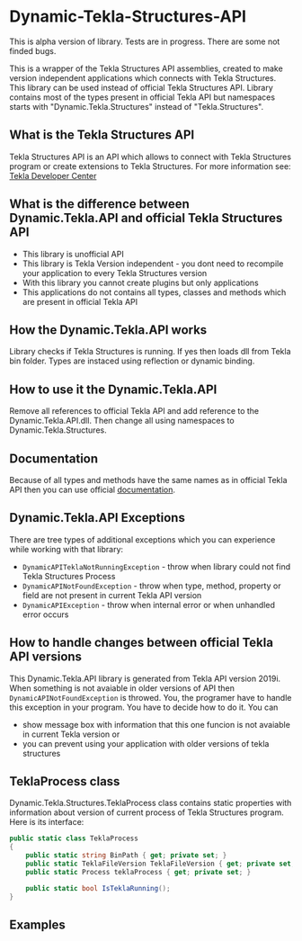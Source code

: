 # Dynamic-Tekla-Structures-API
This is alpha version of library. Tests are in progress. There are some not finded bugs.

This is a wrapper of the Tekla Structures API assemblies, created to make version independent applications which connects with Tekla Structures. This library can be used instead of official Tekla Structures API. Library contains most of the types present in official Tekla API but namespaces starts with "Dynamic.Tekla.Structures" instead of "Tekla.Structures". 

## What is the Tekla Structures API
Tekla Structures API is an API which allows to connect with Tekla Structures program or create extensions to Tekla Structures.
For more information see: [Tekla Developer Center](https://developer.tekla.com/)

## What is the difference between Dynamic.Tekla.API and official Tekla Structures API
* This library is unofficial API
* This library is Tekla Version independent - you dont need to recompile your application to every Tekla Structures version
* With this library you cannot create plugins but only applications
* This applications do not contains all types, classes and methods which are present in official Tekla API

## How the Dynamic.Tekla.API works
Library checks if Tekla Structures is running. If yes then loads dll from Tekla bin folder. Types are instaced using reflection or dynamic binding. 

## How to use it the Dynamic.Tekla.API
Remove all references to official Tekla API and add reference to the Dynamic.Tekla.API.dll. Then change all using namespaces to Dynamic.Tekla.Structures.

## Documentation
Because of all types and methods have the same names as in official Tekla API then you can use official [documentation](https://developer.tekla.com/tekla-structures/api/10/8180).

## Dynamic.Tekla.API Exceptions
There are tree types of additional exceptions which you can experience while working with that library:
* `DynamicAPITeklaNotRunningException` - throw when library could not find Tekla Structures Process
* `DynamicAPINotFoundException` - throw when type, method, property or field are not present in current Tekla API version
* `DynamicAPIException` - throw when internal error or when unhandled error occurs

## How to handle changes between official Tekla API versions
This Dynamic.Tekla.API library is generated from Tekla API version 2019i. When something is not avaiable in older versions of API then `DynamicAPINotFoundException` is throwed. You, the programer have to handle this exception in your program. You have to decide how to do it. You can 
* show message box with information that this one funcion is not avaiable in current Tekla version or
* you can prevent using your application with older versions of tekla structures

## TeklaProcess class
Dynamic.Tekla.Structures.TeklaProcess class contains static properties with information about version of current process of Tekla Structures program. Here is its interface:
```c#
public static class TeklaProcess
{
    public static string BinPath { get; private set; }
    public static TeklaFileVersion TeklaFileVersion { get; private set; }
    public static Process teklaProcess { get; private set; }

    public static bool IsTeklaRunning();  
}
```
## Examples


